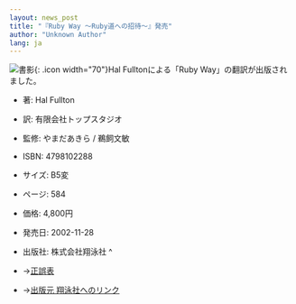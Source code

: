 ```yaml
---
layout: news_post
title: "『Ruby Way 〜Ruby道への招待〜』発売"
author: "Unknown Author"
lang: ja
---
```


![書影](http://www.seshop.com/image/product/200211/102280.jpg){: .icon
width="70"}Hal Fulltonによる「Ruby Way」の翻訳が出版されました。

* 著: Hal Fullton
* 訳: 有限会社トップスタジオ
* 監修: やまだあきら / 鵜飼文敏
* ISBN: 4798102288
* サイズ: B5変
* ページ: 584
* 価格: 4,800円
* 発売日: 2002-11-28
* 出版社: 株式会社翔泳社
^

* →[正誤表][1]
* →[出版元 翔泳社へのリンク][2]



[1]: http://www.shoeisha.com/book/errata/er_detail.asp?bid=1475&amp;printno=1&amp;pageno=all 
[2]: http://www.seshop.com/detail.asp?pid=3585 
